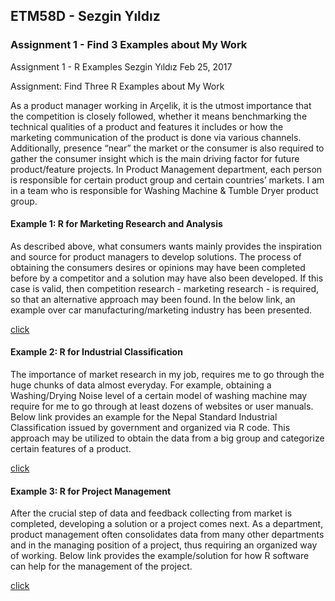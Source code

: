 ## ETM58D - Sezgin Yıldız

### Assignment 1 - Find 3 Examples about My Work

Assignment 1 - R Examples
Sezgin Yıldız
Feb 25, 2017

Assignment: Find Three R Examples about My Work

As a product manager working in Arçelik, it is the utmost importance that the competition is closely followed, whether it means benchmarking the technical qualities of a product and features it includes or how the marketing communication of the product is done via various channels. Additionally, presence “near” the market or the consumer is also required to gather the consumer insight which is the main driving factor for future product/feature projects. In Product Management department, each person is responsible for certain product group and certain countries’ markets. I am in a team who is responsible for Washing Machine & Tumble Dryer product group.

#### Example 1: R for Marketing Research and Analysis

As described above, what consumers wants mainly provides the inspiration and source for product managers to develop solutions. The process of obtaining the consumers desires or opinions may have been completed before by a competitor and a solution may have also been developed. If this case is valid, then competition research - marketing research - is required, so that an alternative approach may been found. In the below link, an example over car manufacturing/marketing industry has been presented.

[click](https://www.youtube.com/watch?v=buxXt1F34QY)

#### Example 2: R for Industrial Classification

The importance of market research in my job, requires me to go through the huge chunks of data almost everyday. For example, obtaining a Washing/Drying Noise level of a certain model of washing machine may require for me to go through at least dozens of websites or user manuals. Below link provides an example for the Nepal Standard Industrial Classification issued by government and organized via R code. This approach may be utilized to obtain the data from a big group and categorize certain features of a product.

[click](https://gist.github.com/anjesh/e46b80de27f147094f23db61452018f5)

#### Example 3: R for Project Management

After the crucial step of data and feedback collecting from market is completed, developing a solution or a project comes next. As a department, product management often consolidates data from many other departments and in the managing position of a project, thus requiring an organized way of working. Below link provides the example/solution for how R software can help for the management of the project.

[click](https://swcarpentry.github.io/r-novice-gapminder/02-project-intro/)
